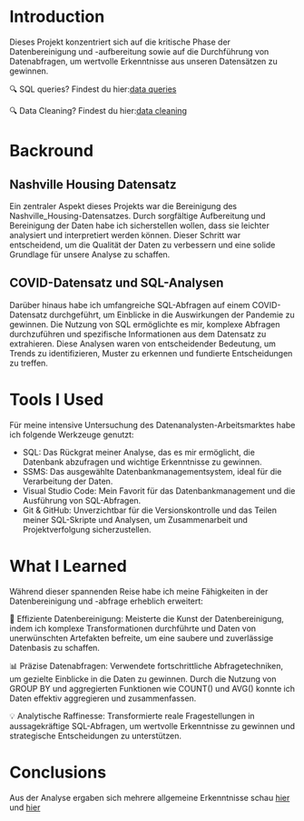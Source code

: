 # Introduction
Dieses Projekt konzentriert sich auf die kritische Phase der Datenbereinigung und -aufbereitung sowie auf die Durchführung von Datenabfragen, um wertvolle Erkenntnisse aus unseren Datensätzen zu gewinnen. 

🔍 SQL queries? Findest du hier:[data queries](/data_queries/)

🔍 Data Cleaning? Findest du hier:[data cleaning](/data_cleaning/)


# Backround

## Nashville Housing Datensatz
Ein zentraler Aspekt dieses Projekts war die Bereinigung des Nashville_Housing-Datensatzes. Durch sorgfältige Aufbereitung und Bereinigung der Daten habe ich sicherstellen wollen, dass sie leichter analysiert und interpretiert werden können. Dieser Schritt war entscheidend, um die Qualität der Daten zu verbessern und eine solide Grundlage für unsere Analyse zu schaffen.


## COVID-Datensatz und SQL-Analysen
Darüber hinaus habe ich umfangreiche SQL-Abfragen auf einem COVID-Datensatz durchgeführt, um Einblicke in die Auswirkungen der Pandemie zu gewinnen. Die Nutzung von SQL ermöglichte es mir, komplexe Abfragen durchzuführen und spezifische Informationen aus dem Datensatz zu extrahieren. Diese Analysen waren von entscheidender Bedeutung, um Trends zu identifizieren, Muster zu erkennen und fundierte Entscheidungen zu treffen.

# Tools I Used
Für meine intensive Untersuchung des Datenanalysten-Arbeitsmarktes habe ich folgende Werkzeuge genutzt:

- SQL: Das Rückgrat meiner Analyse, das es mir ermöglicht, die Datenbank abzufragen und wichtige Erkenntnisse zu gewinnen.
- SSMS: Das ausgewählte Datenbankmanagementsystem, ideal für die Verarbeitung der Daten.
- Visual Studio Code: Mein Favorit für das Datenbankmanagement und die Ausführung von SQL-Abfragen.
- Git & GitHub: Unverzichtbar für die Versionskontrolle und das Teilen meiner SQL-Skripte und Analysen, um Zusammenarbeit und Projektverfolgung sicherzustellen.



# What I Learned

Während dieser spannenden Reise habe ich meine Fähigkeiten in der Datenbereinigung und -abfrage erheblich erweitert:

🧩 Effiziente Datenbereinigung: Meisterte die Kunst der Datenbereinigung, indem ich komplexe Transformationen durchführte und Daten von unerwünschten Artefakten befreite, um eine saubere und zuverlässige Datenbasis zu schaffen.

📊 Präzise Datenabfragen: Verwendete fortschrittliche Abfragetechniken, um gezielte Einblicke in die Daten zu gewinnen. Durch die Nutzung von GROUP BY und aggregierten Funktionen wie COUNT() und AVG() konnte ich Daten effektiv aggregieren und zusammenfassen.

💡 Analytische Raffinesse: Transformierte reale Fragestellungen in aussagekräftige SQL-Abfragen, um wertvolle Erkenntnisse zu gewinnen und strategische Entscheidungen zu unterstützen.


# Conclusions
Aus der Analyse ergaben sich mehrere allgemeine Erkenntnisse schau [hier](/data_queries/) und [hier](/data_cleaning/)
